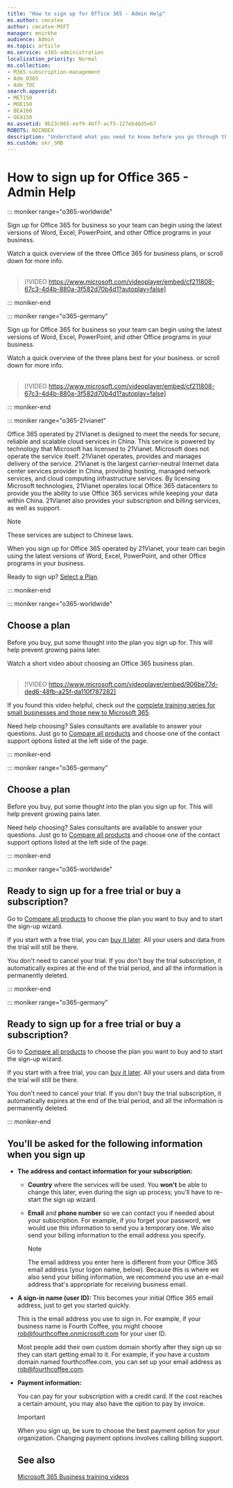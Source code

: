 ```yaml
---
title: "How to sign up for Office 365 - Admin Help"
ms.author: cmcatee
author: cmcatee-MSFT
manager: mnirkhe
audience: Admin
ms.topic: article
ms.service: o365-administration
localization_priority: Normal
ms.collection: 
- M365-subscription-management 
- Adm_O365
- Adm_TOC
search.appverid:
- MET150
- MOE150
- BEA160
- GEA150
ms.assetid: 9b23c065-eef9-4bf7-acf5-127eb46d5e67
ROBOTS: NOINDEX
description: "Understand what you need to know before you go through the sign up process for Office 365. "
ms.custom: okr_SMB
---
```


# How to sign up for Office 365 - Admin Help

::: moniker range="o365-worldwide"

Sign up for Office 365 for business so your team can begin using the latest versions of Word, Excel, PowerPoint, and other Office programs in your business.
  
Watch a quick overview of the three Office 365 for business plans, or scroll down for more info.
<br><br>
  
> [!VIDEO https://www.microsoft.com/videoplayer/embed/cf211808-67c3-4d4b-880a-3f582d70b4d1?autoplay=false]
  
::: moniker-end

::: moniker range="o365-germany"

Sign up for Office 365 for business so your team can begin using the latest versions of Word, Excel, PowerPoint, and other Office programs in your business.
  
Watch a quick overview of the three plans best for your business. or scroll down for more info.
<br><br>

> [!VIDEO https://www.microsoft.com/videoplayer/embed/cf211808-67c3-4d4b-880a-3f582d70b4d1?autoplay=false]
  
::: moniker-end

::: moniker range="o365-21vianet"

Office 365 operated by 21Vianet is designed to meet the needs for secure, reliable and scalable cloud services in China. This service is powered by technology that Microsoft has licensed to 21Vianet. Microsoft does not operate the service itself. 21Vianet operates, provides and manages delivery of the service. 21Vianet is the largest carrier-neutral Internet data center services provider in China, providing hosting, managed network services, and cloud computing infrastructure services. By licensing Microsoft technologies, 21Vianet operates local Office 365 datacenters to provide you the ability to use Office 365 services while keeping your data within China. 21Vianet also provides your subscription and billing services, as well as support.
  
> [!NOTE]
> These services are subject to Chinese laws. 
  
When you sign up for Office 365 operated by 21Vianet, your team can begin using the latest versions of Word, Excel, PowerPoint, and other Office programs in your business.
  
Ready to sign up? [Select a Plan](https://products.office.com/zh-cn/business/compare-office-365-for-business-plans).
  
::: moniker-end

::: moniker range="o365-worldwide"
## Choose a plan

Before you buy, put some thought into the plan you sign up for. This will help prevent growing pains later.

Watch a short video about choosing an Office 365 business plan.<br><br>

> [!VIDEO https://www.microsoft.com/videoplayer/embed/906be77d-ded6-48fb-a25f-da110f787282]

If you found this video helpful, check out the [complete training series for small businesses and those new to Microsoft 365](https://support.office.com/article/6ab4bbcd-79cf-4000-a0bd-d42ce4d12816).


Need help choosing? Sales consultants are available to answer your questions. Just go to [Compare all products](https://products.office.com/en-us/compare-all-microsoft-office-products?tab=2) and choose one of the contact support options listed at the left side of the page. 
  
::: moniker-end

::: moniker range="o365-germany"
## Choose a plan

Before you buy, put some thought into the plan you sign up for. This will help prevent growing pains later.
  
Need help choosing? Sales consultants are available to answer your questions. Just go to [Compare all products](https://products.office.com/en-us/compare-all-microsoft-office-products?tab=2) and choose one of the contact support options listed at the left side of the page. 
  
::: moniker-end

::: moniker range="o365-worldwide"
## Ready to sign up for a free trial or buy a subscription?

Go to [Compare all products](https://products.office.com/en-us/compare-all-microsoft-office-products?tab=2) to choose the plan you want to buy and to start the sign-up wizard. 
  
If you start with a free trial, you can [buy it later](../subscriptions-and-billing/buy-a-subscription-from-your-free-trial.md). All your users and data from the trial will still be there.
  
You don't need to cancel your trial. If you don't buy the trial subscription, it automatically expires at the end of the trial period, and all the information is permanently deleted.
  
::: moniker-end

::: moniker range="o365-germany"
## Ready to sign up for a free trial or buy a subscription?

Go to [Compare all products](https://products.office.com/en-us/compare-all-microsoft-office-products?tab=2) to choose the plan you want to buy and to start the sign-up wizard. 
  
If you start with a free trial, you can [buy it later](../subscriptions-and-billing/buy-a-subscription-from-your-free-trial.md). All your users and data from the trial will still be there.
  
You don't need to cancel your trial. If you don't buy the trial subscription, it automatically expires at the end of the trial period, and all the information is permanently deleted.
  
::: moniker-end

## You'll be asked for the following information when you sign up

- **The address and contact information for your subscription:**
    
  - **Country** where the services will be used. You **won't** be able to change this later, even during the sign up process; you'll have to re-start the sign up wizard. 
    
  - **Email** and **phone number** so we can contact you if needed about your subscription. For example, if you forget your password, we would use this information to send you a temporary one. We also send your billing information to the email address you specify. 
    
    > [!NOTE]
    > The email address you enter here is different from your Office 365 email address (your logon name, below). Because this is where we also send your billing information, we recommend you use an e-mail address that's appropriate for receiving business email. 
  
- **A sign-in name (user ID):** This becomes your initial Office 365 email address, just to get you started quickly. 
    
    This is the email address you use to sign in. For example, if your business name is Fourth Coffee, you might choose rob@fourthcoffee.onmicrosoft.com for your user ID.
    
    Most people add their own custom domain shortly after they sign up so they can start getting email to it. For example, if you have a custom domain named fourthcoffee.com, you can set up your email address as rob@fourthcoffee.com.
    
- **Payment information:**
    
    You can pay for your subscription with a credit card. If the cost reaches a certain amount, you may also have the option to pay by invoice.
    
    > [!IMPORTANT]
    >  When you sign up, be sure to choose the best payment option for your organization. Changing payment options involves calling billing support.

    ## See also
    [Microsoft 365 Business training videos](https://support.office.com/article/6ab4bbcd-79cf-4000-a0bd-d42ce4d12816)
